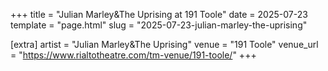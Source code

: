 +++
title = "Julian Marley&The Uprising at 191 Toole"
date = 2025-07-23
template = "page.html"
slug = "2025-07-23-julian-marley-the-uprising"

[extra]
artist = "Julian Marley&The Uprising"
venue = "191 Toole"
venue_url = "https://www.rialtotheatre.com/tm-venue/191-toole/"
+++
